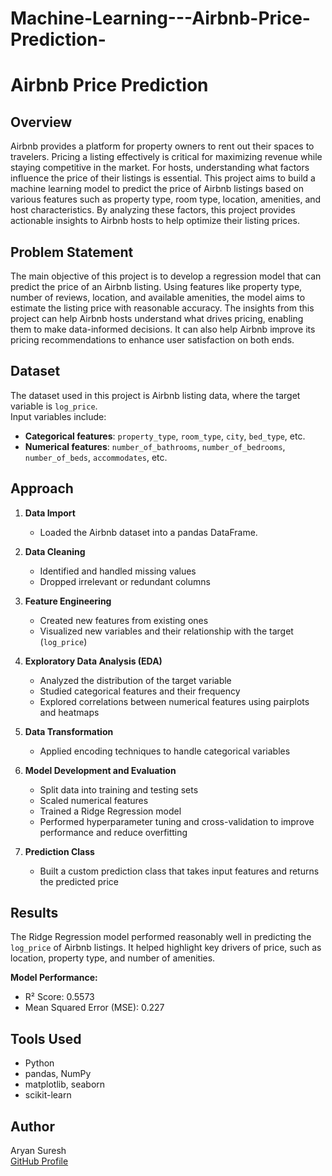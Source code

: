 # Machine-Learning---Airbnb-Price-Prediction-

# Airbnb Price Prediction

## Overview
Airbnb provides a platform for property owners to rent out their spaces to travelers. Pricing a listing effectively is critical for maximizing revenue while staying competitive in the market. For hosts, understanding what factors influence the price of their listings is essential. This project aims to build a machine learning model to predict the price of Airbnb listings based on various features such as property type, room type, location, amenities, and host characteristics. By analyzing these factors, this project provides actionable insights to Airbnb hosts to help optimize their listing prices.

## Problem Statement
The main objective of this project is to develop a regression model that can predict the price of an Airbnb listing. Using features like property type, number of reviews, location, and available amenities, the model aims to estimate the listing price with reasonable accuracy. The insights from this project can help Airbnb hosts understand what drives pricing, enabling them to make data-informed decisions. It can also help Airbnb improve its pricing recommendations to enhance user satisfaction on both ends.

## Dataset
The dataset used in this project is Airbnb listing data, where the target variable is `log_price`.  
Input variables include:
- **Categorical features**: `property_type`, `room_type`, `city`, `bed_type`, etc.  
- **Numerical features**: `number_of_bathrooms`, `number_of_bedrooms`, `number_of_beds`, `accommodates`, etc.

## Approach

1. **Data Import**  
   - Loaded the Airbnb dataset into a pandas DataFrame.

2. **Data Cleaning**  
   - Identified and handled missing values  
   - Dropped irrelevant or redundant columns

3. **Feature Engineering**  
   - Created new features from existing ones  
   - Visualized new variables and their relationship with the target (`log_price`)

4. **Exploratory Data Analysis (EDA)**  
   - Analyzed the distribution of the target variable  
   - Studied categorical features and their frequency  
   - Explored correlations between numerical features using pairplots and heatmaps

5. **Data Transformation**  
   - Applied encoding techniques to handle categorical variables

6. **Model Development and Evaluation**  
   - Split data into training and testing sets  
   - Scaled numerical features  
   - Trained a Ridge Regression model  
   - Performed hyperparameter tuning and cross-validation to improve performance and reduce overfitting

7. **Prediction Class**  
   - Built a custom prediction class that takes input features and returns the predicted price

## Results
The Ridge Regression model performed reasonably well in predicting the `log_price` of Airbnb listings. It helped highlight key drivers of price, such as location, property type, and number of amenities.

**Model Performance:**
- R² Score: 0.5573
- Mean Squared Error (MSE): 0.227

## Tools Used
- Python
- pandas, NumPy
- matplotlib, seaborn
- scikit-learn

## Author
Aryan Suresh  
[GitHub Profile](https://github.com/aryansuresh)
